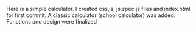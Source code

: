 Here is a simple calculator.
I created css,js, js.spec.js files and index.html for first commit.
A classic calculator (school calculator) was added. Functions and design were finalized